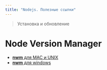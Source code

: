 ```yaml
---
title: "Nodejs. Полезные ссылки"
---
```


> Установка и обновление
<!--more-->

# Node Version Manager

* [__nwm__ для MAC и UNIX](https://github.com/creationix/nvm)
* [__nwm__ для windows](https://github.com/coreybutler/nvm-windows)
